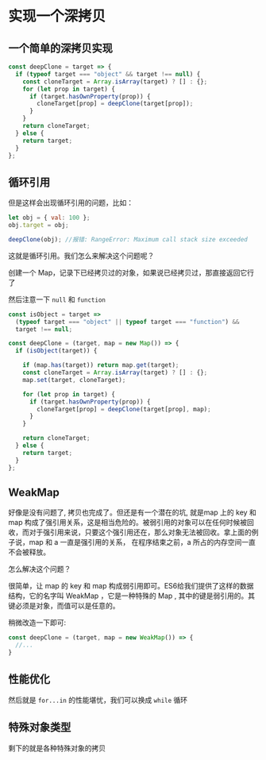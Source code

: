 # 实现一个深拷贝

## 一个简单的深拷贝实现

```js
const deepClone = target => {
  if (typeof target === "object" && target !== null) {
    const cloneTarget = Array.isArray(target) ? [] : {};
    for (let prop in target) {
      if (target.hasOwnProperty(prop)) {
        cloneTarget[prop] = deepClone(target[prop]);
      }
    }
    return cloneTarget;
  } else {
    return target;
  }
};
```

## 循环引用

但是这样会出现循环引用的问题，比如：

```js
let obj = { val: 100 };
obj.target = obj;

deepClone(obj); //报错: RangeError: Maximum call stack size exceeded
```

这就是循环引用。我们怎么来解决这个问题呢？

创建一个 Map，记录下已经拷贝过的对象，如果说已经拷贝过，那直接返回它行了

然后注意一下 `null` 和 `function`

```js
const isObject = target =>
  (typeof target === "object" || typeof target === "function") &&
  target !== null;

const deepClone = (target, map = new Map()) => {
  if (isObject(target)) {

    if (map.has(target)) return map.get(target);
    const cloneTarget = Array.isArray(target) ? [] : {};
    map.set(target, cloneTarget);

    for (let prop in target) {
      if (target.hasOwnProperty(prop)) {
        cloneTarget[prop] = deepClone(target[prop], map);
      }
    }

    return cloneTarget;
  } else {
    return target;
  }
};
```

## WeakMap

好像是没有问题了, 拷贝也完成了。但还是有一个潜在的坑, 就是map 上的 key 和 map 构成了强引用关系，这是相当危险的。被弱引用的对象可以在任何时候被回收，而对于强引用来说，只要这个强引用还在，那么对象无法被回收。拿上面的例子说，map 和 a 一直是强引用的关系， 在程序结束之前，a 所占的内存空间一直不会被释放。

怎么解决这个问题？

很简单，让 map 的 key 和 map 构成弱引用即可。ES6给我们提供了这样的数据结构，它的名字叫 WeakMap ，它是一种特殊的 Map , 其中的键是弱引用的。其键必须是对象，而值可以是任意的。

稍微改造一下即可:

```js
const deepClone = (target, map = new WeakMap()) => {
  //...
}
```

## 性能优化

然后就是 `for...in` 的性能堪忧，我们可以换成 `while` 循环

## 特殊对象类型

剩下的就是各种特殊对象的拷贝